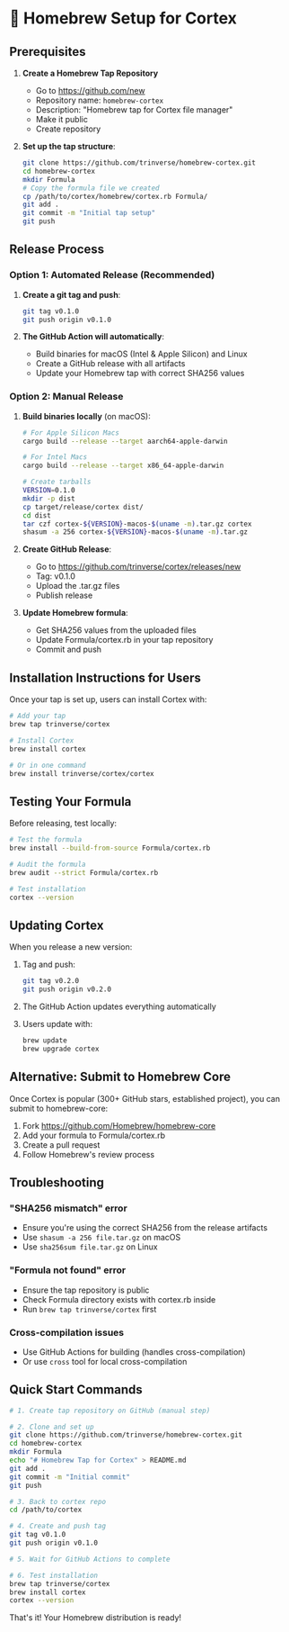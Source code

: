 # 🍺 Homebrew Setup for Cortex

## Prerequisites

1. **Create a Homebrew Tap Repository**
   - Go to https://github.com/new
   - Repository name: `homebrew-cortex`
   - Description: "Homebrew tap for Cortex file manager"
   - Make it public
   - Create repository

2. **Set up the tap structure**:
   ```bash
   git clone https://github.com/trinverse/homebrew-cortex.git
   cd homebrew-cortex
   mkdir Formula
   # Copy the formula file we created
   cp /path/to/cortex/homebrew/cortex.rb Formula/
   git add .
   git commit -m "Initial tap setup"
   git push
   ```

## Release Process

### Option 1: Automated Release (Recommended)

1. **Create a git tag and push**:
   ```bash
   git tag v0.1.0
   git push origin v0.1.0
   ```

2. **The GitHub Action will automatically**:
   - Build binaries for macOS (Intel & Apple Silicon) and Linux
   - Create a GitHub release with all artifacts
   - Update your Homebrew tap with correct SHA256 values

### Option 2: Manual Release

1. **Build binaries locally** (on macOS):
   ```bash
   # For Apple Silicon Macs
   cargo build --release --target aarch64-apple-darwin
   
   # For Intel Macs
   cargo build --release --target x86_64-apple-darwin
   
   # Create tarballs
   VERSION=0.1.0
   mkdir -p dist
   cp target/release/cortex dist/
   cd dist
   tar czf cortex-${VERSION}-macos-$(uname -m).tar.gz cortex
   shasum -a 256 cortex-${VERSION}-macos-$(uname -m).tar.gz
   ```

2. **Create GitHub Release**:
   - Go to https://github.com/trinverse/cortex/releases/new
   - Tag: v0.1.0
   - Upload the .tar.gz files
   - Publish release

3. **Update Homebrew formula**:
   - Get SHA256 values from the uploaded files
   - Update Formula/cortex.rb in your tap repository
   - Commit and push

## Installation Instructions for Users

Once your tap is set up, users can install Cortex with:

```bash
# Add your tap
brew tap trinverse/cortex

# Install Cortex
brew install cortex

# Or in one command
brew install trinverse/cortex/cortex
```

## Testing Your Formula

Before releasing, test locally:

```bash
# Test the formula
brew install --build-from-source Formula/cortex.rb

# Audit the formula
brew audit --strict Formula/cortex.rb

# Test installation
cortex --version
```

## Updating Cortex

When you release a new version:

1. Tag and push:
   ```bash
   git tag v0.2.0
   git push origin v0.2.0
   ```

2. The GitHub Action updates everything automatically

3. Users update with:
   ```bash
   brew update
   brew upgrade cortex
   ```

## Alternative: Submit to Homebrew Core

Once Cortex is popular (300+ GitHub stars, established project), you can submit to homebrew-core:

1. Fork https://github.com/Homebrew/homebrew-core
2. Add your formula to Formula/cortex.rb
3. Create a pull request
4. Follow Homebrew's review process

## Troubleshooting

### "SHA256 mismatch" error
- Ensure you're using the correct SHA256 from the release artifacts
- Use `shasum -a 256 file.tar.gz` on macOS
- Use `sha256sum file.tar.gz` on Linux

### "Formula not found" error
- Ensure the tap repository is public
- Check Formula directory exists with cortex.rb inside
- Run `brew tap trinverse/cortex` first

### Cross-compilation issues
- Use GitHub Actions for building (handles cross-compilation)
- Or use `cross` tool for local cross-compilation

## Quick Start Commands

```bash
# 1. Create tap repository on GitHub (manual step)

# 2. Clone and set up
git clone https://github.com/trinverse/homebrew-cortex.git
cd homebrew-cortex
mkdir Formula
echo "# Homebrew Tap for Cortex" > README.md
git add .
git commit -m "Initial commit"
git push

# 3. Back to cortex repo
cd /path/to/cortex

# 4. Create and push tag
git tag v0.1.0
git push origin v0.1.0

# 5. Wait for GitHub Actions to complete

# 6. Test installation
brew tap trinverse/cortex
brew install cortex
cortex --version
```

That's it! Your Homebrew distribution is ready!